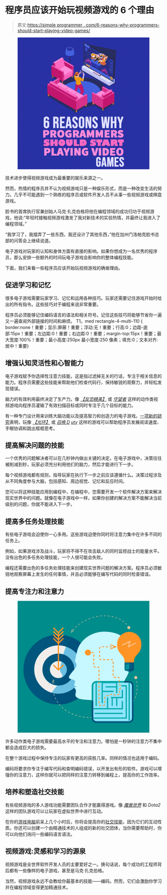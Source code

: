# 程序员应该开始玩视频游戏的 6 个理由

> 原文:[https://simple programmer . com/6-reasons-why-programmers-should-start-playing-video-games/](https://simpleprogrammer.com/6-reasons-why-programmers-should-start-playing-video-games/)

<figure class="alignright is-resized">

![](img/7ed62ed96637fea76274d750b9f9275a.png)

</figure>

技术进步使得视频游戏成为最重要的娱乐来源之一。

然而，热情的程序员并不认为视频游戏只是一种娱乐形式，而是一种改变生活的努力。几乎不可能遇到一个熟练的程序员或软件开发人员不从事一些视频游戏或棋盘游戏。

脸书的首席执行官兼创始人马克·扎克伯格将他在编程领域的成功归功于视频游戏，他说:“年轻时接触视频游戏激发了我对新技术的实验热情，并最终让我进入了编程领域。”

“我学习了，我摆弄了一些东西，我还设计了其他东西，”他在加州门洛帕克脸书总部的问答会上继续说道。

电子游戏对玩家的认知和身体方面有直接的影响。如果你想成为一名优秀的程序员，那么安排一些额外的时间玩电子游戏会影响你的整体编程技能。

下面，我们来看一些程序员应该开始玩视频游戏的确凿理由。

## 促进学习和记忆

很多电子游戏需要玩家学习、记忆和运用各种技巧。玩家还需要记住游戏开始时给出的所有指令。这些技巧对于编程来说非常重要。

程序员必须能够记住编码语言的语法和相关符号。记住这些技巧将能够节省你一遍又一遍查阅外部链接的时间和麻烦。
T1。med rectangle-4-multi-110 { border:none！重要；显示:屏蔽！重要；浮动:无！重要；行高:0；边距-底部:15px！重要；左边距:0！重要；右边距:0！重要；margin-top:15px！重要；最大宽度:100%！重要；最小高度:250px 最小宽度:250 像素；填充:0；文本对齐:居中！重要}

## 增强认知灵活性和心智能力

电子游戏赋予你选择性注意力技能，这是指过滤掉无关的行话，专注于相关信息的能力。程序员需要这些技能来帮助他们检查代码行，保持敏锐的观察力，并轻松发现错误。

脑力的有效利用最终决定了生产力。像 *[【反恐精英】](https://simpleprogrammer.com/cs-xbox)* 或 *[守望者](https://simpleprogrammer.com/overwatch)* 这样的动作类视频游戏向程序员灌输了有效扫描目标或同时专注于几个目标的能力。

有一种专门设计用来训练大脑功能以及提高智力和创造力的电子游戏。[一项新的研究](https://www.popularmechanics.com/science/health/a11631/do-action-packed-video-games-make-us-learn-faster-17410924/)表明，玩像 *[【光环】](https://simpleprogrammer.com/halo)* 或 *[召唤 D](https://simpleprogrammer.com/call-of-duty) [uty](https://www.amazon.com/Call-Duty-Modern-Warfare-PlayStation-4/dp/B07SMLMFC6/ref=sr_1_3?keywords=Call+of+Duty&qid=1561484677&rnid=2941120011&s=videogames&sr=1-3)* 这样的游戏可以帮助程序员发展阅读速度、手眼协调和跳出框框思考。

## 提高解决问题的技能

一个优秀的问题解决者可以在几秒钟内做出关键的决定。在电子游戏中，决策往往被削减到秒，玩家必须充分利用他们的脑力，然后才能进行下一步。

每个视频游戏都有规则，指导玩家在执行下一步之前应该遵循什么。决策过程涉及从不同角度参与大脑，包括感知、周边视觉、记忆和反应时间。

您可以将这种技能应用到编程中，在编程中，您需要开发一个软件解决方案来解决现实世界中的问题。就像在电子游戏中一样，如果你创建的解决方案不能解决当前级别的问题，你就不能进入下一步。

## 提高多任务处理技能

有些电子游戏会迫使你一心多用。这些游戏迫使你同时将注意力集中在许多不同的任务上。

例如，如果游戏涉及战斗，玩家将不得不在攻击敌人的同时监控战士的能量水平。没有出色的多任务处理技能，一个人很可能会失败。

编程还需要出色的多任务处理技能来创建现实世界问题的解决方案。程序员必须敏锐地观察屏幕上发生的任何事情，并且必须能够在编写代码的同时检查错误。

## 提高专注力和注意力

<figure class="alignright is-resized">

![](img/fd71d57a79a7da748604d0a5b419fc36.png)

</figure>

许多动作类电子游戏需要最高水平的专注和注意力。哪怕是一秒钟的注意力不集中都会造成巨大的损失。

在整个游戏过程中保持专注的玩家有更高的获胜几率。同样的情况也适用于编码。

编码将要求你专注于编写代码和查明编码错误，以开发出有形的软件。游戏可以增强你的注意力，这样你就可以把同样的注意力转移到编程上，提高你的工作效率。

## 培养和塑造社交技能

有些视频游戏的多人游戏功能需要团队合作才能赢得游戏。像 *[魔兽世界](https://simpleprogrammer.com/worldofwarcraft)* 和 *Dota2* 这样的团队游戏可以让玩家在虚拟世界中进行互动。

在你的[游戏电脑](https://techguided.com/best-gaming-pcs/)前呆上几个小时后，你将会提高你的[社交技能](https://simpleprogrammer.com/10-simple-social-skills/)，因为它们的互动性质。你还可以创建一个由精通技术的人组成的新的社交团体，当你需要帮助时，你可以向他们询问一些编码语言语法。

## 视频游戏:灵感和学习的源泉

视频游戏是全世界软件开发人员的主要爱好之一。换句话说，每个成功的工程师背后都有一些像样的电子游戏，甚至是马克·扎克伯格。

当然，视频游戏永远不会教给你最基本的技能——编码。然而，它们会激励你学习并在编程领域变得更加精通技术。